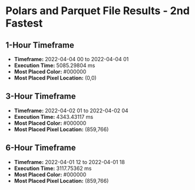 # Polars and Parquet File Results - 2nd Fastest

## 1-Hour Timeframe

- **Timeframe:** 2022-04-04 00 to 2022-04-04 01
- **Execution Time:** 5085.29804 ms
- **Most Placed Color:** #000000
- **Most Placed Pixel Location:** (0,0)

## 3-Hour Timeframe

- **Timeframe:** 2022-04-02 01 to 2022-04-02 04
- **Execution Time:** 4343.43117 ms
- **Most Placed Color:** #000000
- **Most Placed Pixel Location:** (859,766)

## 6-Hour Timeframe

- **Timeframe:** 2022-04-01 12 to 2022-04-01 18
- **Execution Time:** 3117.75362 ms
- **Most Placed Color:** #000000
- **Most Placed Pixel Location:** (859,766)
